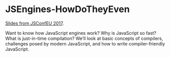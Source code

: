 # JSEngines-HowDoTheyEven

[Slides from JSConfEU 2017](https://fhinkel.github.io/JSEngines-HowDoTheyEven/).

Want to know how JavaScript engines work? Why is JavaScript so fast? What is just-in-time compilation? We’ll look at basic concepts of compilers, challenges posed by modern JavaScript, and how to write compiler-friendly JavaScript.

